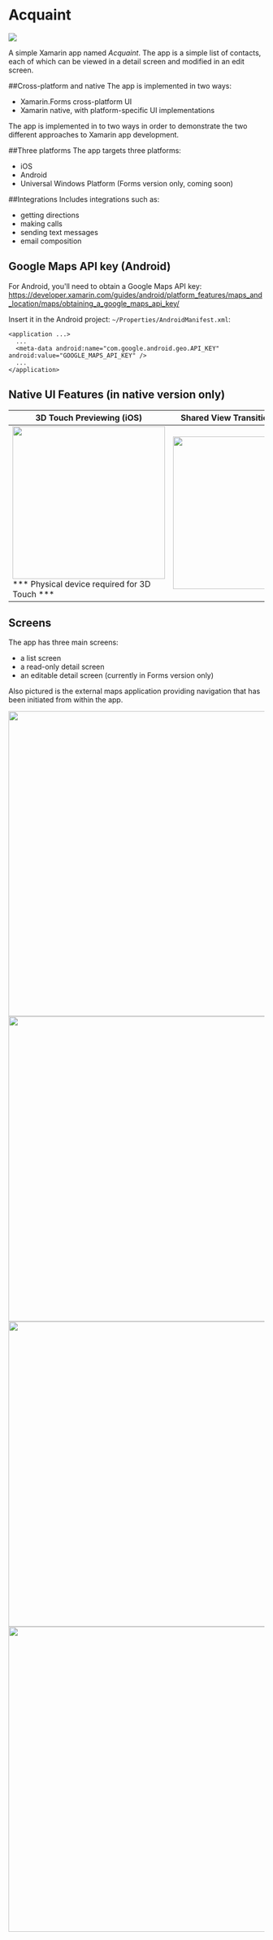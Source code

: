 # Acquaint
<img src="https://github.com/xamarinhq/app-acquaint/blob/master/Screenshots/Acquaint_XF_Screens.png" />

A simple Xamarin app named *Acquaint*. The app is a simple list of contacts, each of which can be viewed in a detail screen and modified in an edit screen.

##Cross-platform and native
The app is implemented in two ways: 
* Xamarin.Forms cross-platform UI
* Xamarin native, with platform-specific UI implementations

The app is implemented in to two ways in order to demonstrate the two different approaches to Xamarin app development.

##Three platforms
The app targets three platforms:
* iOS
* Android
* Universal Windows Platform (Forms version only, coming soon)

##Integrations
Includes integrations such as:
* getting directions
* making calls
* sending text messages
* email composition

## Google Maps API key (Android)
For Android, you'll need to obtain a Google Maps API key:
https://developer.xamarin.com/guides/android/platform_features/maps_and_location/maps/obtaining_a_google_maps_api_key/

Insert it in the Android project: `~/Properties/AndroidManifest.xml`:

    <application ...>
      ...
      <meta-data android:name="com.google.android.geo.API_KEY" android:value="GOOGLE_MAPS_API_KEY" />
      ...
    </application>


## Native UI Features (in native version only)
| 3D Touch Previewing (iOS) | Shared View Transitions (Android) |
| --- | --- |
| <img src="https://github.com/xamarinhq/app-acquaint/blob/master/Screenshots/Acquaint_N_3DTouch.gif" width="300" /> <br /> *** Physical device required for 3D Touch *** | <img src="https://github.com/xamarinhq/app-acquaint/blob/master/Screenshots/Acquaint_N_SharedViewTransitions.gif" width="300" /> |


## Screens

The app has three main screens:
* a list screen
* a read-only detail screen
* an editable detail screen (currently in Forms version only)

Also pictured is the external maps application providing navigation that has been initiated from within the app.

<img src="https://github.com/xamarinhq/app-acquaint/blob/master/Screenshots/Acquaint_XF_ListPage.png?raw=true" width="600" />
<img src="https://github.com/xamarinhq/app-acquaint/blob/master/Screenshots/Acquaint_XF_DetailPage.png?raw=true" width="600" />
<img src="https://github.com/xamarinhq/app-acquaint/blob/master/Screenshots/Acquaint_XF_EditPage.png?raw=true" width="600" />
<img src="https://github.com/xamarinhq/app-acquaint/blob/master/Screenshots/Acquaint_XF_GetDirections.png?raw=true" width="600" />

